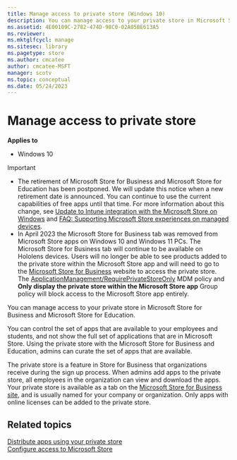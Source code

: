 ```yaml
---
title: Manage access to private store (Windows 10)
description: You can manage access to your private store in Microsoft Store for Business and Microsoft Store for Education.
ms.assetid: 4E00109C-2782-474D-98C0-02A05BE613A5
ms.reviewer: 
ms.mktglfcycl: manage
ms.sitesec: library
ms.pagetype: store
ms.author: cmcatee
author: cmcatee-MSFT
manager: scotv
ms.topic: conceptual
ms.date: 05/24/2023
---
```


# Manage access to private store

**Applies to**

-   Windows 10

> [!IMPORTANT]
>
> - The retirement of Microsoft Store for Business and Microsoft Store for Education has been postponed. We will update this notice when a new retirement date is announced. You can continue to use the current capabilities of free apps until that time. For more information about this change, see [Update to Intune integration with the Microsoft Store on Windows](https://techcommunity.microsoft.com/t5/windows-it-pro-blog/update-to-endpoint-manager-integration-with-the-microsoft-store/ba-p/3585077) and [FAQ: Supporting Microsoft Store experiences on managed devices](https://techcommunity.microsoft.com/t5/windows-management/faq-supporting-microsoft-store-experiences-on-managed-devices/m-p/3585286).
> - In April 2023 the Microsoft Store for Business tab was removed from Microsoft Store apps on Windows 10 and Windows 11 PCs. The Microsoft Store for Business tab will continue to be available on Hololens devices. Users will no longer be able to see products added to the private store within the Microsoft Store app and will need to go to the [Microsoft Store for Business](https://businessstore.microsoft.com/) website to access the private store. The [ApplicationManagement/RequirePrivateStoreOnly](/windows/client-management/mdm/policy-configuration-service-provider#ApplicationManagement_RequirePrivateStoreOnly) MDM policy and **Only display the private store within the Microsoft Store app** Group policy will block access to the Microsoft Store app entirely.

You can manage access to your private store in Microsoft Store for Business and Microsoft Store for Education.

You can control the set of apps that are available to your employees and students, and not show the full set of applications that are in Microsoft Store. Using the private store with the Microsoft Store for Business and Education, admins can curate the set of apps that are available.

The private store is a feature in Store for Business that organizations receive during the sign up process. When admins add apps to the private store, all employees in the organization can view and download the apps. Your private store is available as a tab on the [Microsoft Store for Business site](https://businessstore.microsoft.com/store/private-store), and is usually named for your company or organization. Only apps with online licenses can be added to the private store.

## Related topics

[Distribute apps using your private store](distribute-apps-from-your-private-store.md)\
[Configure access to Microsoft Store](/windows/configuration/stop-employees-from-using-microsoft-store)
